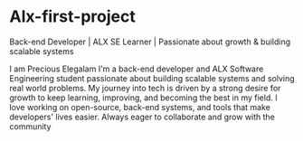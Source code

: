 # Alx-first-project
Back-end Developer | ALX SE Learner | Passionate about growth &amp; building scalable systems

I am Precious Elegalam
I'm a back-end developer and ALX Software Engineering student passionate about building scalable systems and solving real world problems. My journey into tech is driven by a strong desire for growth to keep learning, improving, and becoming the best in my field. I love working on open-source, back-end systems, and tools that make developers' lives easier. Always eager to collaborate and grow with the community


